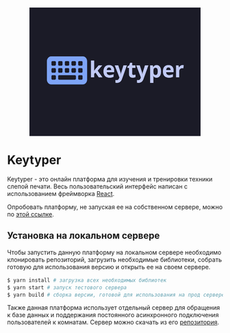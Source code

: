 <p aling="center" style="display: flex; width: 100%; flex-direction: row; justify-content: center;">
	<img src="./gitassets/keytyper.jpg" width="400" height="300">
</p>

# Keytyper

Keytyper - это онлайн платформа для изучения и тренировки техники слепой печати. Весь пользовательский интерфейс написан с использованием фреймворка [React](https://react.dev/).

Опробовать платформу, не запуская ее на собственном сервере, можно по [этой ссылке](http://94.181.190.26/10v/skripko/keytyper).

## Установка на локальном сервере

Чтобы запустить данную платформу на локальном сервере необходимо клонировать репозиторий, загрузить необходимые библиотеки, собрать готовую для использования версию и открыть ее на своем сервере.

```sh
$ yarn install # загрузка всех необходимых библиотек
$ yarn start # запуск тестового сервера
$ yarn build # сборка версии, готовой для использования на прод сервере
```

Также данная платформа использует отдельный сервер для обращения к базе данных и поддержания постоянного асинхронного подключения пользователей к комнатам. Сервер можно скачать из его [репозитория](https://codeberg.org/katsuki/keytyper-backend).
